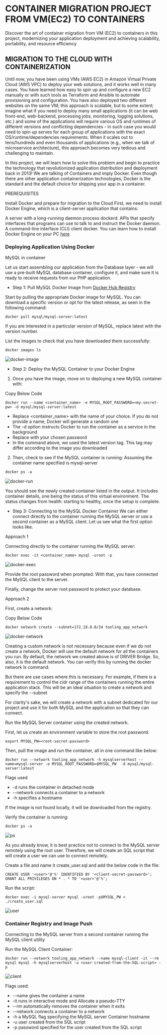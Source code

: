 # CONTAINER MIGRATION PROJECT FROM VM(EC2) TO CONTAINERS

Discover the art of container migration from VM (EC2) to containers in this project, modernizing your application deployment and achieving scalability, portability, and resource efficiency

## MIGRATION TO THE СLOUD WITH CONTAINERIZATION

Until now, you have been using VMs (AWS EC2) in Amazon Virtual Private Cloud (AWS VPC) to deploy your web solutions, and it works well in many cases. You have learned how easy to spin up and configure a new EC2 manually or with such tools as Terraform and Ansible to automate provisioning and configuration. You have also deployed two different websites on the same VM; this approach is scalable, but to some extent; imagine what if you need to deploy many small applications (it can be web front-end, web-backend, processing jobs, monitoring, logging solutions, etc.) and some of the applications will require various OS and runtimes of different versions and conflicting dependencies - in such case you would need to spin up serves for each group of applications with the exact OS/runtime/dependencies requirements. When it scales out to tens/hundreds and even thousands of applications (e.g., when we talk of microservice architecture), this approach becomes very tedious and challenging to maintain.

In this project, we will learn how to solve this problem and begin to practice the technology that revolutionized application distribution and deployment back in 2013! We are talking of Containers and imply Docker. Even though there are other application containerization technologies, Docker is the standard and the default choice for shipping your app in a container.

PREREQUISITES

Install Docker and prepare for migration to the Cloud
First, we need to install Docker Engine, which is a client-server application that contains:

A server with a long-running daemon process dockerd.
APIs that specify interfaces that programs can use to talk to and instruct the Docker daemon.
A command-line interface (CLI) client docker.
You can learn how to install Docker Engine on your PC [here](https://docs.docker.com/engine/install/)

### Deploying Application Using Docker

MySQL in container

Let us start assembling our application from the Database layer - we will use a pre-built MySQL database container, configure it, and make sure it is ready to receive requests from our PHP application.

- Step 1: Pull MySQL Docker Image from [Docker Hub Registry](https://hub.docker.com/)

Start by pulling the appropriate Docker image for MySQL. You can download a specific version or opt for the latest release, as seen in the following command:

`docker pull mysql/mysql-server:latest`


If you are interested in a particular version of MySQL, replace latest with the version number. 

List the images to check that you have downloaded them successfully:

`docker images ls`

![docker-image](./images/docker%20images.png)

- Step 2: Deploy the MySQL Container to your Docker Engine

1. Once you have the image, move on to deploying a new MySQL container with:

Copy Below Code

`docker run --name <container_name> -e MYSQL_ROOT_PASSWORD=<my-secret-pw> -d mysql/mysql-server:latest`

- Replace <container_name> with the name of your choice. If you do not provide a name, Docker will generate a random one
- The -d option instructs Docker to run the container as a service in the background
- Replace <my-secret-pw> with your chosen password
- In the command above, we used the latest version tag. This tag may differ according to the image you downloaded

2. Then, check to see if the MySQL container is running: Assuming the container name specified is mysql-server

`docker ps -a`

![docker-run](./images/docker%20run.png)

You should see the newly created container listed in the output. It includes container details, one being the status of this virtual environment. The status changes from health: starting to healthy, once the setup is complete.

- Step 3: Connecting to the MySQL Docker Container
We can either connect directly to the container running the MySQL server or use a second container as a MySQL client. Let us see what the first option looks like.

Approach 1

Connecting directly to the container running the MySQL server:

`docker exec -it <container_name> mysql -uroot -p`

![docker-exec](./images/docker%20exec.png)

Provide the root password when prompted. With that, you have connected the MySQL client to the server.

Finally, change the server root password to protect your database.

Approach 2

First, create a network:

Copy Below Code

`docker network create --subnet=172.18.0.0/24 tooling_app_network `

![docker-network](./images/docker%20network.png)

Creating a custom network is not necessary because even if we do not create a network, Docker will use the default network for all the containers you run. By default, the network we created above is of DRIVER Bridge. So, also, it is the default network. You can verify this by running the docker network ls command.

But there are use cases where this is necessary. For example, if there is a requirement to control the cidr range of the containers running the entire application stack. This will be an ideal situation to create a network and specify the --subnet

For clarity's sake, we will create a network with a subnet dedicated for our project and use it for both MySQL and the application so that they can connect.

Run the MySQL Server container using the created network.

First, let us create an environment variable to store the root password:

`export MYSQL_PW=<root-secret-password>`

Then, pull the image and run the container, all in one command like below:

`docker run --network tooling_app_network -h mysqlserverhost --name=mysql-server -e MYSQL_ROOT_PASSWORD=$MYSQL_PW  -d mysql/mysql-server:latest `

Flags used

- -d runs the container in detached mode
- --network connects a container to a network
- -h specifies a hostname

If the image is not found locally, it will be downloaded from the registry.

Verify the container is running:

`docker ps -a`

![ps](./images/docker%20ps1.png)

As you already know, it is best practice not to connect to the MySQL server remotely using the root user. Therefore, we will create an SQL script that will create a user we can use to connect remotely.

Create a file and name it create_user.sql and add the below code in the file:

```
CREATE USER '<user>'@'%' IDENTIFIED BY '<client-secret-password>';
GRANT ALL PRIVILEGES ON * . * TO '<user>'@'%';
```
Run the script:

`docker exec -i mysql-server mysql -uroot -p$MYSQL_PW < ./create_user.sql`

![user](./images/docker%20create%20user.png)


### Container Registry and Image Push

Connecting to the MySQL server from a second container running the MySQL client utility

Run the MySQL Client Container:

`docker run --network tooling_app_network --name mysql-client -it --rm mysql mysql -h mysqlserverhost -u <user-created-from-the-SQL-script> -p`


![client](./images/docker%20client.png)

Flags used:

- --name gives the container a name
- -it runs in interactive mode and Allocate a pseudo-TTY
- --rm automatically removes the container when it exits
- --network connects a container to a network
- -h a MySQL flag specifying the MySQL server Container hostname
- -u user created from the SQL script
- -p password specified for the user created from the SQL script


